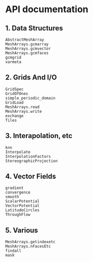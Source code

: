 # API documentation

## 1. Data Structures 

```@docs
AbstractMeshArray
MeshArrays.gcmarray
MeshArrays.gcmvector
MeshArrays.gcmfaces
gcmgrid
varmeta
```

## 2. Grids And I/O

```@docs
GridSpec
GridOfOnes
simple_periodic_domain
GridLoad
MeshArrays.read
MeshArrays.write
exchange
Tiles
```

## 3. Interapolation, etc

```@docs
knn
Interpolate
InterpolationFactors
StereographicProjection
```

## 4. Vector Fields

```@docs
gradient
convergence
smooth
ScalarPotential
VectorPotential
LatitudeCircles
ThroughFlow
```

## 5. Various

```@docs
MeshArrays.getindexetc
MeshArrays.nFacesEtc
findall
mask
```
